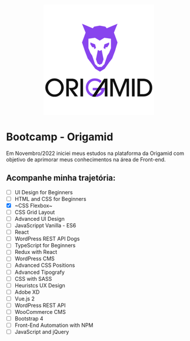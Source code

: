 <p align="center">
  <img src="images/logo-origamid.png" alt="Logo Origamid" />
</p>

# Bootcamp - Origamid
Em Novembro/2022 iniciei meus estudos na plataforma da Origamid com objetivo de aprimorar meus conhecimentos na área de Front-end.

## Acompanhe minha trajetória:
- [ ] UI Design for Beginners
- [ ] HTML and CSS for Beginners
- [X] ~CSS Flexbox~
- [ ] CSS Grid Layout
- [ ] Advanced UI Design
- [ ] JavaScrippt Vanilla - ES6
- [ ] React
- [ ] WordPress REST API Dogs
- [ ] TypeScript for Beginners
- [ ] Redux with React
- [ ] WordPress CMS
- [ ] Advanced CSS Positions
- [ ] Advanced Tipografy
- [ ] CSS with SASS
- [ ] Heuristcs UX Design
- [ ] Adobe XD
- [ ] Vue.js 2
- [ ] WordPress REST API
- [ ] WooCommerce CMS
- [ ] Bootstrap 4
- [ ] Front-End Automation with NPM
- [ ] JavaScript and jQuery